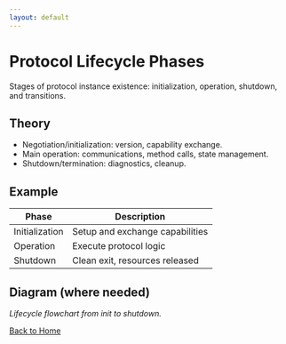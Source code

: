 ```yaml
---
layout: default
---
```

# Protocol Lifecycle Phases

Stages of protocol instance existence: initialization, operation, shutdown, and transitions.

## Theory

- Negotiation/initialization: version, capability exchange.
- Main operation: communications, method calls, state management.
- Shutdown/termination: diagnostics, cleanup.

## Example

| Phase         | Description                        |
|---------------|------------------------------------|
| Initialization | Setup and exchange capabilities   |
| Operation     | Execute protocol logic            |
| Shutdown      | Clean exit, resources released    |

## Diagram (where needed)

*Lifecycle flowchart from init to shutdown.*

[Back to Home](index.md)